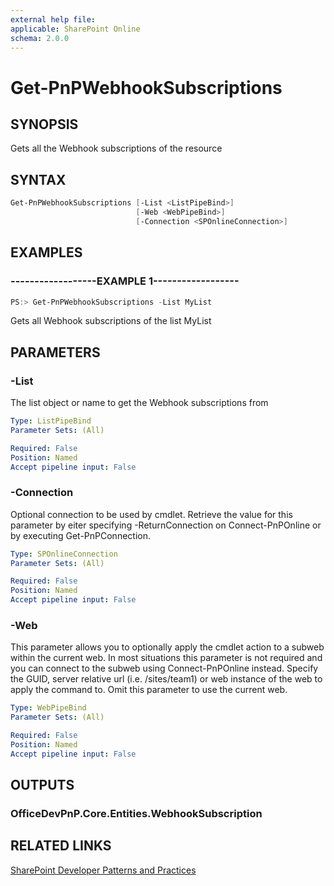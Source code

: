 ```yaml
---
external help file:
applicable: SharePoint Online
schema: 2.0.0
---
```

# Get-PnPWebhookSubscriptions

## SYNOPSIS
Gets all the Webhook subscriptions of the resource

## SYNTAX 

```powershell
Get-PnPWebhookSubscriptions [-List <ListPipeBind>]
                            [-Web <WebPipeBind>]
                            [-Connection <SPOnlineConnection>]
```

## EXAMPLES

### ------------------EXAMPLE 1------------------
```powershell
PS:> Get-PnPWebhookSubscriptions -List MyList
```

Gets all Webhook subscriptions of the list MyList

## PARAMETERS

### -List
The list object or name to get the Webhook subscriptions from

```yaml
Type: ListPipeBind
Parameter Sets: (All)

Required: False
Position: Named
Accept pipeline input: False
```

### -Connection
Optional connection to be used by cmdlet. Retrieve the value for this parameter by eiter specifying -ReturnConnection on Connect-PnPOnline or by executing Get-PnPConnection.

```yaml
Type: SPOnlineConnection
Parameter Sets: (All)

Required: False
Position: Named
Accept pipeline input: False
```

### -Web
This parameter allows you to optionally apply the cmdlet action to a subweb within the current web. In most situations this parameter is not required and you can connect to the subweb using Connect-PnPOnline instead. Specify the GUID, server relative url (i.e. /sites/team1) or web instance of the web to apply the command to. Omit this parameter to use the current web.

```yaml
Type: WebPipeBind
Parameter Sets: (All)

Required: False
Position: Named
Accept pipeline input: False
```

## OUTPUTS

### OfficeDevPnP.Core.Entities.WebhookSubscription

## RELATED LINKS

[SharePoint Developer Patterns and Practices](http://aka.ms/sppnp)